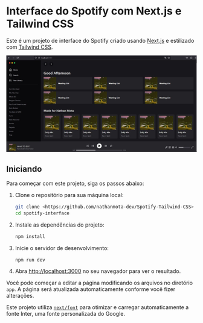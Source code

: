 # Interface do Spotify com Next.js e Tailwind CSS

Este é um projeto de interface do Spotify criado usando [Next.js](https://nextjs.org/) e estilizado com [Tailwind CSS](https://tailwindcss.com/).

![Interface do Spotify](/img1.JPG)

## Iniciando

Para começar com este projeto, siga os passos abaixo:

1. Clone o repositório para sua máquina local:

   ```bash
   git clone <https://github.com/nathanmota-dev/Spotify-Tailwind-CSS>
   cd spotify-interface
   ```

2. Instale as dependências do projeto:

   ```bash
   npm install   
   ```

3. Inicie o servidor de desenvolvimento:

   ```bash
   npm run dev   
   ```

4. Abra [http://localhost:3000](http://localhost:3000) no seu navegador para ver o resultado.

Você pode começar a editar a página modificando os arquivos no diretório `app`. A página será atualizada automaticamente conforme você fizer alterações.

Este projeto utiliza [`next/font`](https://nextjs.org/docs/basic-features/font-optimization) para otimizar e carregar automaticamente a fonte Inter, uma fonte personalizada do Google.

